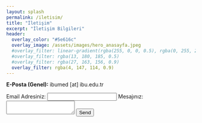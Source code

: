 ```yaml
---
layout: splash
permalink: /iletisim/
title: "İletişim"
excerpt: "İletişim Bilgileri"
header:
  overlay_color: "#5e616c"
  overlay_image: /assets/images/hero_anasayfa.jpeg
  #overlay_filter: linear-gradient(rgba(255, 0, 0, 0.5), rgba(0, 255, 255, 0.5))
  #overlay_filter: rgba(13, 180, 185, 0.5)
  #overlay_filter: rgba(27, 163, 156, 0.9)
  overlay_filter: rgba(4, 147, 114, 0.9)
---
```


<!-- **E-Posta (Genel):**	iletisim [at] ibumed.org -->

**E-Posta (Genel):**	ibumed [at] ibu.edu.tr

<!-- modify this form HTML and place wherever you want your form -->
<form
  action="https://formspree.io/f/mgeqpjjj"
  method="POST"
>
  <label>
    Email Adresiniz:
    <input type="email" name="email">
  </label>
  <label>
    Mesajınız:
    <textarea name="message"></textarea>
  </label>
  <!-- your other form fields go here -->
  <button type="submit">Send</button>
</form>
